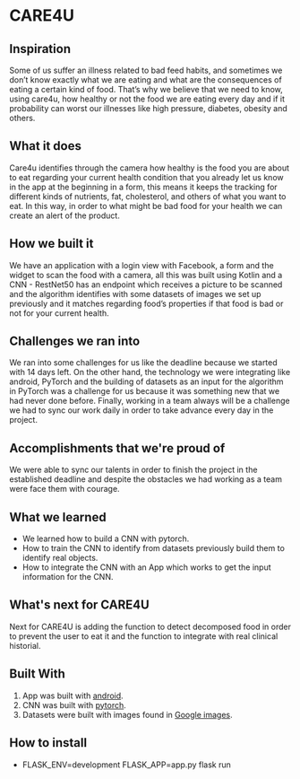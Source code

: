 # CARE4U
## Inspiration
Some of us suffer an illness related to bad feed habits, and sometimes we don’t know exactly what we are eating and what are the consequences of eating a certain kind of food. That’s why we believe that we need to know, using care4u, how healthy or not the food we are eating every day and if it probability can worst our illnesses like high pressure, diabetes, obesity and others.

## What it does
Care4u identifies through the camera how healthy is the food you are about to eat regarding your current health condition that you already let us know in the app at the beginning in a form, this means it keeps the tracking for different kinds of nutrients, fat, cholesterol, and others of what you want to eat. In this way, in order to what might be bad food for your health we can create an alert of the product.

## How we built it
We have an application with a login view with Facebook, a form and the widget to scan the food with a camera, all this was built using Kotlin and a CNN - RestNet50 has an endpoint which receives a picture to be scanned and the algorithm identifies with some datasets of images we set up previously and it matches regarding food’s properties if that food is bad or not for your current health.

## Challenges we ran into
We ran into some challenges for us like the deadline because we started with 14 days left. On the other hand, the technology we were integrating like android, PyTorch and the building of datasets as an input for the algorithm in PyTorch was a challenge for us because it was something new that we had never done before. Finally, working in a team always will be a challenge we had to sync our work daily in order to take advance every day in the project.

## Accomplishments that we're proud of
We were able to sync our talents in order to finish the project in the established deadline and despite the obstacles we had working as a team were face them with courage.

## What we learned
* We learned how to build a CNN with pytorch.
* How to train the CNN to identify from datasets previously build them to identify real objects.
* How to integrate the CNN with an App which works to get the input information for the CNN.

## What's next for CARE4U
Next for CARE4U is adding the function to detect decomposed food in order to prevent the user to eat it and the function to integrate with real clinical historial.

## Built With
1. App was built with [android](https://developer.android.com/studio/).
2. CNN was built with [pytorch](https://pytorch.org/).
3. Datasets were built with images found in [Google images](https://www.google.com.co/imghp?hl=en).

## How to install
- FLASK_ENV=development FLASK_APP=app.py flask run
